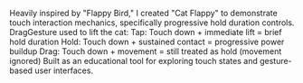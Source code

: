 Heavily inspired by "Flappy Bird," I created "Cat Flappy" to demonstrate touch interaction mechanics, specifically progressive hold duration controls. 
DragGesture used to lift the cat:
  Tap: Touch down + immediate lift = brief hold duration
  Hold: Touch down + sustained contact = progressive power buildup
  Drag: Touch down + movement = still treated as hold (movement ignored)
Built as an educational tool for exploring touch states and gesture-based user interfaces.
